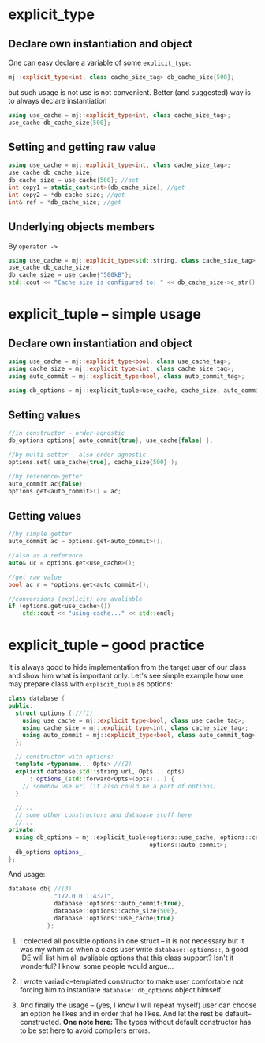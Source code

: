 # explicit_type

## Declare own instantiation and object

One can easy declare a variable of some `explicit_type`:

```c++
mj::explicit_type<int, class cache_size_tag> db_cache_size{500};
```

but such usage is not use is not convenient. Better (and suggested) way is to always declare instantiation

```c++
using use_cache = mj::explicit_type<int, class cache_size_tag>;
use_cache db_cache_size{500};
```

## Setting and getting raw value

```c++
using use_cache = mj::explicit_type<int, class cache_size_tag>;
use_cache db_cache_size;
db_cache_size = use_cache{500}; //set
int copy1 = static_cast<int>(db_cache_size); //get
int copy2 = *db_cache_size; //get
int& ref = *db_cache_size; //get
```

## Underlying objects members

By `operator ->`

```c++
using use_cache = mj::explicit_type<std::string, class cache_size_tag>;
use_cache db_cache_size;
db_cache_size = use_cache{"500kB"};
std::cout << "Cache size is configured to: " << db_cache_size->c_str() << std::endl;
```

# explicit_tuple – simple usage

## Declare own instantiation and object

```c++
using use_cache = mj::explicit_type<bool, class use_cache_tag>;
using cache_size = mj::explicit_type<int, class cache_size_tag>;
using auto_commit = mj::explicit_type<bool, class auto_commit_tag>;

using db_options = mj::explicit_tuple<use_cache, cache_size, auto_commit>;
```

## Setting values

```c++
//in constructor – order-agnostic
db_options options{ auto_commit{true}, use_cache{false} };

//by multi-setter – also order-agnostic
options.set( use_cache{true}, cache_size{500} );

//by reference-getter
auto_commit ac{false};
options.get<auto_commit>() = ac;
```

## Getting values

```c++
//by simple getter
auto_commit ac = options.get<auto_commit>();

//also as a reference
auto& uc = options.get<use_cache>();

//get raw value
bool ac_r = *options.get<auto_commit>();

//conversions (explicit) are avaliable
if (options.get<use_cache>())
    std::cout << "using cache..." << std::endl;
```

# explicit_tuple – good practice

It is always good to hide implementation from the target user
of our class and show him what is important only.
Let's see simple example how one may prepare class with `explicit_tuple` as options:

```c++
class database {
public:
  struct options { //(1)
    using use_cache = mj::explicit_type<bool, class use_cache_tag>;
    using cache_size = mj::explicit_type<int, class cache_size_tag>;
    using auto_commit = mj::explicit_type<bool, class auto_commit_tag>;
  };

  // constructor with options:
  template <typename... Opts> //(2)
  explicit database(std::string url, Opts... opts)
      : options_(std::forward<Opts>(opts)...) {
    // somehow use url (it also could be a part of options)
  }

  //...
  // some other constructors and database stuff here
  //...
private:
  using db_options = mj::explicit_tuple<options::use_cache, options::cache_size,
                                        options::auto_commit>;
  db_options options_;
};
```
And usage:

```c++
database db{ //(3)
             "172.0.0.1:4321",
             database::options::auto_commit{true},
             database::options::cache_size{500},
             database::options::use_cache{true}
           };
```

1. I colected all possible options in one struct – it is not necessary but
it was my whim as when a class user write `database::options::`,
a good IDE will list him all avaliable options that this class support?
Isn't it wonderful? I know, some people would argue...

2. I wrote variadic–templated constructor to make user comfortable not
forcing him to instantiate `database::db_options` object himself. 

3. And finally the usage – (yes, I know I will repeat myself) user can choose an option
he likes and in order that he likes. And let the rest be default–constructed.
**One note here:** The types without default constructor has to be set here to avoid compilers errors.















